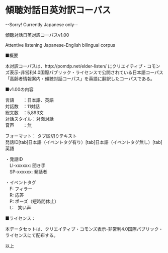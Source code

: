 # 傾聴対話日英対訳コーパス

<P>--Sorry! Currently Japanese only--</P>

<P>傾聴対話日英対訳コーパスv1.00</P>
<P>Attentive listening Japanese-English bilingual corpus</P>

<P>■概要</P>
本対訳コーパスは、http://pomdp.net/elder-listen/ にクリエイティブ・コモンズ表示-非営利4.0国際パブリック・ライセンスで公開されている日本語コーパス「高齢者情報案内・傾聴対話コーパス」を英語に翻訳したコーパスである。<BR>

<P></P>
<P>■v1.00の内容</P>
言語　　：日本語、英語<BR>
対話数　：11対話<BR>
総文数　：5,893文<BR>
対話スタイル：対面対話<BR>
音声　　：無<BR>

<P></P>
フォーマット： タブ区切りテキスト<BR>
発話ID[tab]日本語（イベントタグ有り）[tab]日本語（イベントタグ無し）[tab]英語<BR>
<P></P>
・発話ID<BR>
　LI-xxxxxx: 聞き手<BR>
　SP-xxxxxx: 発話者<BR>
<P></P>
・イベントタグ<BR>
　F: フィラー<BR>
　R: 応答<BR>
　P: ポーズ（短時間休止）<BR>
　L:　笑い声<BR>

<P></P>
<P>■ライセンス：</P>
<P>本データセットは、クリエイティブ・コモンズ表示-非営利4.0国際パブリック・ライセンスにて配布する。</P>

<P>以上</P>
